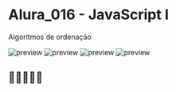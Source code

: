 # Alura_016 - JavaScript I
Algoritmos de ordenação

![preview](https://7h14g0d.github.io/Alura_016/imagens/print01.png)
![preview](https://7h14g0d.github.io/Alura_016/imagens/print02.png)
![preview](https://7h14g0d.github.io/Alura_016/imagens/print03.png)
![preview](https://7h14g0d.github.io/Alura_016/imagens/Certificado.png)

## 💙💙💙💙💙
